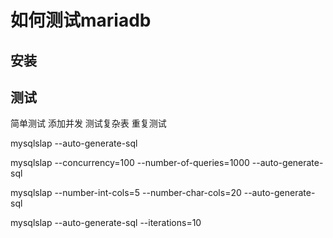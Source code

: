 # 如何测试mariadb
## 安装



## 测试


简单测试 添加并发 测试复杂表 重复测试


mysqlslap --auto-generate-sql

mysqlslap --concurrency=100 --number-of-queries=1000 --auto-generate-sql

mysqlslap --number-int-cols=5 --number-char-cols=20 --auto-generate-sql

mysqlslap --auto-generate-sql --iterations=10


